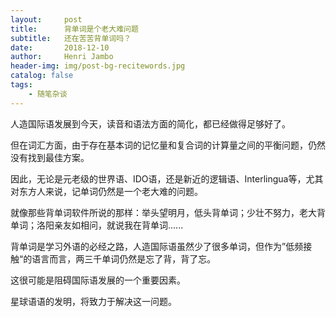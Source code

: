 ```yaml
---
layout:     post
title:      背单词是个老大难问题
subtitle:   还在苦苦背单词吗？
date:       2018-12-10
author:     Henri Jambo
header-img: img/post-bg-recitewords.jpg
catalog: false
tags:
    - 随笔杂谈
---
```



人造国际语发展到今天，读音和语法方面的简化，都已经做得足够好了。

但在词汇方面，由于存在基本词的记忆量和复合词的计算量之间的平衡问题，仍然没有找到最佳方案。

因此，无论是元老级的世界语、IDO语，还是新近的逻辑语、Interlingua等，尤其对东方人来说，记单词仍然是一个老大难的问题。

就像那些背单词软件所说的那样：举头望明月，低头背单词；少壮不努力，老大背单词；洛阳亲友如相问，就说我在背单词......

背单词是学习外语的必经之路，人造国际语虽然少了很多单词，但作为”低频接触“的语言而言，两三千单词仍然是忘了背，背了忘。

这很可能是阻碍国际语发展的一个重要因素。

星球语语的发明，将致力于解决这一问题。